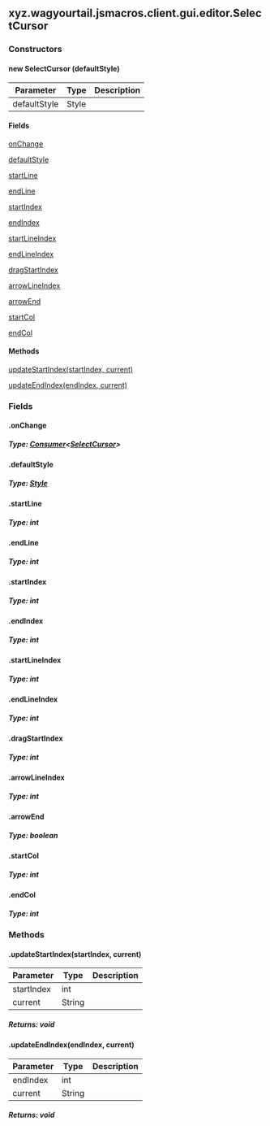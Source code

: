 

xyz.wagyourtail.jsmacros.client.gui.editor.SelectCursor
-------------------------------------------------------

#### 

### Constructors

#### new SelectCursor (defaultStyle)

| Parameter | Type | Description |
|---|---|---|
| defaultStyle | Style |  |



#### Fields

[onChange](#onChange)


[defaultStyle](#defaultStyle)


[startLine](1.9.2/)


[endLine](1.9.2/)


[startIndex](1.9.2/)


[endIndex](1.9.2/)


[startLineIndex](1.9.2/)


[endLineIndex](1.9.2/)


[dragStartIndex](1.9.2/)


[arrowLineIndex](1.9.2/)


[arrowEnd](1.9.2/)


[startCol](1.9.2/)


[endCol](1.9.2/)



#### Methods

[updateStartIndex(startIndex, current)](#updateStartIndex-int-String-)


[updateEndIndex(endIndex, current)](#updateEndIndex-int-String-)



### Fields

#### .onChange


##### Type: [Consumer](https://docs.oracle.com/javase/8/docs/api/index.html?java/util/function/Consumer.html)<[SelectCursor](#)>



#### .defaultStyle


##### Type: [Style](https://wagyourtail.xyz/Projects/MinecraftMappingViewer/App?mapping=INTERMEDIARY,YARN&version=1.20.5&search=net/minecraft/text/Style)



#### .startLine


##### Type: int



#### .endLine


##### Type: int



#### .startIndex


##### Type: int



#### .endIndex


##### Type: int



#### .startLineIndex


##### Type: int



#### .endLineIndex


##### Type: int



#### .dragStartIndex


##### Type: int



#### .arrowLineIndex


##### Type: int



#### .arrowEnd


##### Type: boolean



#### .startCol


##### Type: int



#### .endCol


##### Type: int



### Methods

#### .updateStartIndex(startIndex, current)

| Parameter | Type | Description |
|---|---|---|
| startIndex | int |  |
| current | String |  |

##### Returns: void



#### .updateEndIndex(endIndex, current)

| Parameter | Type | Description |
|---|---|---|
| endIndex | int |  |
| current | String |  |

##### Returns: void




